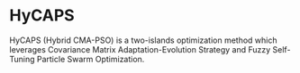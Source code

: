 # HyCAPS
HyCAPS (Hybrid CMA-PSO) is a two-islands optimization method which leverages Covariance Matrix Adaptation-Evolution Strategy and Fuzzy Self-Tuning Particle Swarm Optimization.
